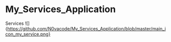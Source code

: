 # My_Services_Application
Services
![]{https://github.com/N0vacode/My_Services_Application/blob/master/main_icon_my_service.png}
